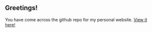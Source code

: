 ## Greetings!

You have come across the github repo for my personal website.
[View it here!](http://www.christopherchiles.com/)
